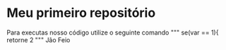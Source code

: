 # Meu primeiro repositório

Para executas nosso código utilize o seguinte comando
"""
se(var == 1){
retorne 2
"""
Jão
Feio
